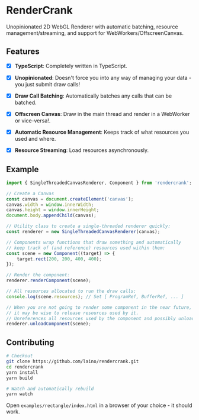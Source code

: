 RenderCrank
===========

Unopinionated 2D WebGL Renderer with automatic batching, resource management/streaming, and support
for WebWorkers/OffscreenCanvas.

Features
---------

- [x] **TypeScript**: Completely written in TypeScript.

- [x] **Unopinionated**: Doesn't force you into any way of managing your data - you just submit draw calls!

- [x] **Draw Call Batching**: Automatically batches any calls that can be batched.

- [x] **Offscreen Canvas**: Draw in the main thread and render in a WebWorker or vice-versa!.

- [x] **Automatic Resource Management**: Keeps track of what resources you used and where.

- [x] **Resource Streaming**: Load resources asynchronously.

Example
-------

```ts
import { SingleThreadedCanvasRenderer, Component } from 'rendercrank';

// Create a Canvas
const canvas = document.createElement('canvas');
canvas.width = window.innerWidth;
canvas.height = window.innerHeight;
document.body.appendChild(canvas);

// Utility class to create a single-threaded renderer quickly:
const renderer = new SingleThreadedCanvasRenderer(canvas);

// Components wrap functions that draw something and automatically
// keep track of (and reference) resources used within them:
const scene = new Component((target) => {
    target.rect(200, 200, 400, 400);
});

// Render the component:
renderer.renderComponent(scene);

// All resources allocated to run the draw calls:
console.log(scene.resources); // Set [ ProgramRef, BufferRef, ... ]

// When you are not going to render some component in the near future,
// it may be wise to release resources used by it.
// Unreferences all resources used by the component and possibly unloads them:
renderer.unloadComponent(scene);
```

Contributing
------------

```bash
# Checkout
git clone https://github.com/laino/rendercrank.git
cd rendercrank
yarn install
yarn build

# Watch and automatically rebuild
yarn watch
```

Open ``examples/rectangle/index.html`` in a browser of your choice - it should work.
